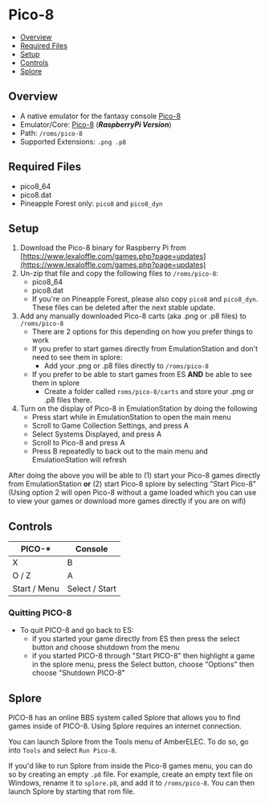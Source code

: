 # Pico-8

- [Overview](#overview)
- [Required Files](#required-files)
- [Setup](#setup)
- [Controls](#controls)
- [Splore](#splore)

## Overview

- A native emulator for the fantasy console [Pico-8](https://www.lexaloffle.com/pico-8.php)
- Emulator/Core: [Pico-8](https://www.lexaloffle.com/games.php?page=updates) (_**RaspberryPi Version**_)
- Path: `/roms/pico-8`
- Supported Extensions: `.png .p8`

## Required Files
- pico8_64
- pico8.dat
- Pineapple Forest only: `pico8` and `pico8_dyn`

## Setup

1. Download the Pico-8 binary for Raspberry Pi from [https://www.lexaloffle.com/games.php?page=updates](https://www.lexaloffle.com/games.php?page=updates)
2. Un-zip that file and copy the following files to `/roms/pico-8`:
   - pico8_64
   - pico8.dat
   - If you're on Pineapple Forest, please also copy `pico8` and `pico8_dyn`. These files can be deleted after the next stable update.
3. Add any manually downloaded Pico-8 carts (aka .png or .p8 files) to `/roms/pico-8` 
   - There are 2 options for this depending on how you prefer things to work
   - If you prefer to start games directly from EmulationStation and don't need to see them in splore:
     - Add your .png or .p8 files directly to `/roms/pico-8`
   - If you prefer to be able to start games from ES **AND** be able to see them in splore
     - Create a folder called `roms/pico-8/carts` and store your .png or .p8 files there.
4. Turn on the display of Pico-8 in EmulationStation by doing the following
   - Press start while in EmulationStation to open the main menu
   - Scroll to Game Collection Settings, and press A
   - Select Systems Displayed, and press A
   - Scroll to Pico-8 and press A
   - Press B repeatedly to back out to the main menu and EmulationStation will refresh

After doing the above you will be able to (1) start your Pico-8 games directly from EmulationStation **or** (2) start Pico-8 splore by selecting "Start Pico-8" (Using option 2 will open Pico-8 without a game loaded which you can use to view your games or download more games directly if you are on wifi)

## Controls

| PICO-*       | Console        |
|--------------|----------------|
| X            | B              |
| O / Z        | A              |
| Start / Menu | Select / Start |

### Quitting PICO-8

- To quit PICO-8 and go back to ES:
  - if you started your game directly from ES then press the select button and choose shutdown from the menu
  - if you started PICO-8 through "Start PICO-8" then highlight a game in the splore menu, press the Select button, choose "Options" then choose "Shutdown PICO-8"

## Splore

PICO-8 has an online BBS system called Splore that allows you to find games inside of PICO-8. Using Splore requires an internet connection.

You can launch Splore from the Tools menu of AmberELEC. To do so, go into `Tools` and select `Run Pico-8`.

If you'd like to run Splore from inside the Pico-8 games menu, you can do so by creating an empty `.p8` file. For example, create an empty text file on Windows, rename it to `splore.p8`, and add it to `/roms/pico-8`. You can then launch Splore by starting that rom file.

